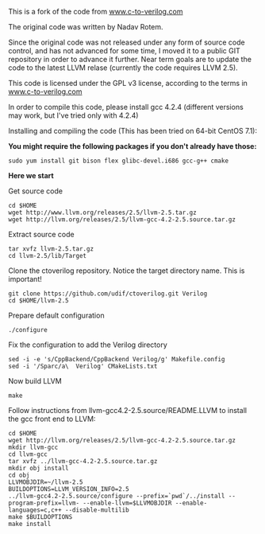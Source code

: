 This is a fork of the code from www.c-to-verilog.com

The original code was written by Nadav Rotem.

Since the original code was not released under any form of source code control, and has not advanced for some time, I moved it to a public GIT repository in order to advance it further.
Near term goals are to update the code to the latest LLVM relase (currently the code requires LLVM 2.5).

This code is licensed under the GPL v3 license, according to the terms in www.c-to-verilog.com

In order to compile this code, please install gcc 4.2.4 (different versions may work, but I've tried only with 4.2.4)

Installing and compiling the code (This has been tried on 64-bit CentOS 7.1):

**You might require the following packages if you don't already have those:**

    sudo yum install git bison flex glibc-devel.i686 gcc-g++ cmake
    
**Here we start**

Get source code

    cd $HOME
    wget http://www.llvm.org/releases/2.5/llvm-2.5.tar.gz
    wget http://llvm.org/releases/2.5/llvm-gcc-4.2-2.5.source.tar.gz

Extract source code

    tar xvfz llvm-2.5.tar.gz
    cd llvm-2.5/lib/Target

Clone the ctoverilog repository. Notice the target directory name. This is important!

    git clone https://github.com/udif/ctoverilog.git Verilog
    cd $HOME/llvm-2.5

Prepare default configuration

    ./configure

Fix the configuration to add the Verilog directory

    sed -i -e 's/CppBackend/CppBackend Verilog/g' Makefile.config
    sed -i '/Sparc/a\  Verilog' CMakeLists.txt

Now build LLVM

    make

Follow instructions from llvm-gcc4.2-2.5.source/README.LLVM to install the gcc front end to LLVM:

    cd $HOME
    wget http://llvm.org/releases/2.5/llvm-gcc-4.2-2.5.source.tar.gz
    mkdir llvm-gcc
    cd llvm-gcc
    tar xvfz ../llvm-gcc-4.2-2.5.source.tar.gz
    mkdir obj install
    cd obj
    LLVMOBJDIR=~/llvm-2.5
    BUILDOPTIONS=LLVM_VERSION_INFO=2.5
    ../llvm-gcc4.2-2.5.source/configure --prefix=`pwd`/../install --program-prefix=llvm- --enable-llvm=$LLVMOBJDIR --enable-languages=c,c++ --disable-multilib
    make $BUILDOPTIONS
    make install



